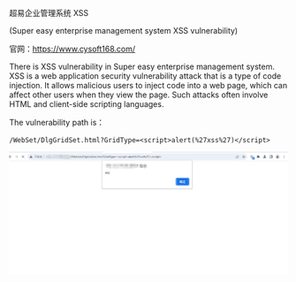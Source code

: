 超易企业管理系统  XSS 

(Super easy enterprise management system XSS vulnerability)

官网：https://www.cysoft168.com/

There is XSS vulnerability in Super easy enterprise management system. XSS is a web application security vulnerability attack that is a type of code injection. It allows malicious users to inject code into a web page, which can affect other users when they view the page. Such attacks often involve HTML and client-side scripting languages. 

The vulnerability path is：

```
/WebSet/DlgGridSet.html?GridType=<script>alert(%27xss%27)</script>
```

![image-20240724193323676](1.png)



